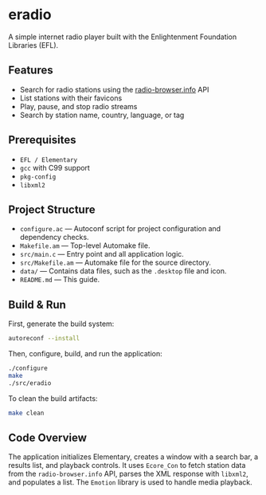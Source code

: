 # eradio

A simple internet radio player built with the Enlightenment Foundation Libraries (EFL).

## Features

- Search for radio stations using the [radio-browser.info](http://radio-browser.info/) API
- List stations with their favicons
- Play, pause, and stop radio streams
- Search by station name, country, language, or tag

## Prerequisites

- `EFL / Elementary`
- `gcc` with C99 support
- `pkg-config`
- `libxml2`

## Project Structure

- `configure.ac` — Autoconf script for project configuration and dependency checks.
- `Makefile.am` — Top-level Automake file.
- `src/main.c` — Entry point and all application logic.
- `src/Makefile.am` — Automake file for the source directory.
- `data/` — Contains data files, such as the `.desktop` file and icon.
- `README.md` — This guide.

## Build & Run

First, generate the build system:

```bash
autoreconf --install
```

Then, configure, build, and run the application:

```bash
./configure
make
./src/eradio
```

To clean the build artifacts:

```bash
make clean
```

## Code Overview

The application initializes Elementary, creates a window with a search bar, a results list, and playback controls. It uses `Ecore_Con` to fetch station data from the `radio-browser.info` API, parses the XML response with `libxml2`, and populates a list. The `Emotion` library is used to handle media playback.
